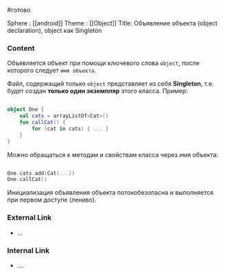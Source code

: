 #готово 

Sphere : [[android]]
Theme : [[Object]]
Title: Объявление объекта (object declaration), object как Singleton

### Content
Объявляется объект при помощи ключевого слова `object`, после которого следует `имя объекта`.

Файл, содержащий только `object` представляет из себя **Singleton**, т.е. будет создан **только один экземпляр** этого класса. Пример:

```kotlin

object One { 
	val cats = arrayListOf<Cat>() 
	fun callCat() { 
		for (cat in cats) { ... } 
	} 
}
```

Можно обращаться к методам и свойствам класса через имя объекта:

```kotlin

One.cats.add(Cat(...)) 
One.callCat()
```

Инициализация объявления объекта потокобезопасна и выполняется при первом доступе (лениво).
### External Link

- ...

### Internal Link

- ....